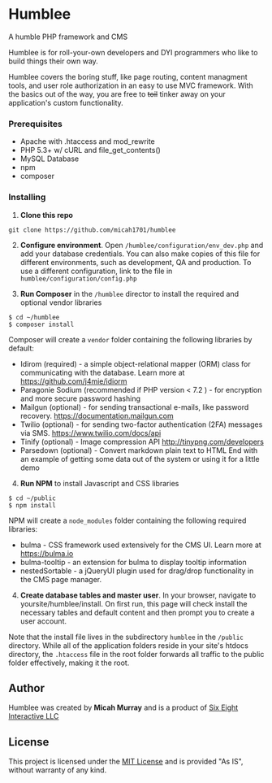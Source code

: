 # Humblee

A humble PHP framework and CMS

Humblee is for roll-your-own developers and DYI programmers who like to build things their own way.

Humblee covers the boring stuff, like page routing, content managment tools, and user role authorization in an easy to use MVC framework. With the basics out of the way, you are free to ~~toil~~ tinker away on your application's custom functionality.

### Prerequisites

* Apache with .htaccess and mod_rewrite
* PHP 5.3+ w/ cURL and file_get_contents() 
* MySQL Database
* npm
* composer


### Installing


1. **Clone this repo**
```
git clone https://github.com/micah1701/humblee
```

2. **Configure environment**. Open `/humblee/configuration/env_dev.php` and add your database credentials.  You can also make copies of this file for different environments, such as development, QA and production. To use a different configuration, link to the file in `humblee/configuration/config.php`

3. **Run Composer** in the `/humblee` director to install the required and optional vendor libraries
```
$ cd ~/humblee
$ composer install
```
Composer will create a `vendor` folder containing the following libraries by default:
* Idirom (required) - a simple object-relational mapper (ORM) class for communicating with the database. Learn more at <https://github.com/j4mie/idiorm>
* Paragonie Sodium (recommended if PHP version < 7.2 ) - for encryption and more secure password hashing
* Mailgun (optional) - for sending transactional e-mails, like password recovery. <https://documentation.mailgun.com>
* Twilio (optional) - for sending two-factor authentication (2FA) messages via SMS. <https://www.twilio.com/docs/api>
* Tinify (optional) - Image compression API <http://tinypng.com/developers>
* Parsedown (optional) - Convert markdown plain text to HTML
End with an example of getting some data out of the system or using it for a little demo

4. **Run NPM** to install Javascript and CSS libraries
```
$ cd ~/public
$ npm install
```
NPM will create a `node_modules` folder containing the following required libraries:
* bulma - CSS framework used extensively for the CMS UI. Learn more at <https://bulma.io>
* bulma-tooltip - an extension for bulma to display tooltip information
* nestedSortable - a jQueryUI plugin used for drag/drop functionality in the CMS page manager.

4. **Create database tables and master user**. In your browser, navigate to yoursite/humblee/install.  On first run, this page will check install the necessary tables and default content and then prompt you to create a user account.

Note that the install file lives in the subdirectory `humblee` in the `/public` directory.  While all of the application folders reside in your site's htdocs directory, the `.htaccess` file in the root folder forwards all traffic to the public folder effectively, making it the root.


## Author

Humblee was created by **Micah Murray** and is a product of [Six Eight Interactive LLC](https://sixeightinteractive.com)


## License

This project is licensed under the [MIT License](https://opensource.org/licenses/MIT) and is provided "As IS", without warranty of any kind.

